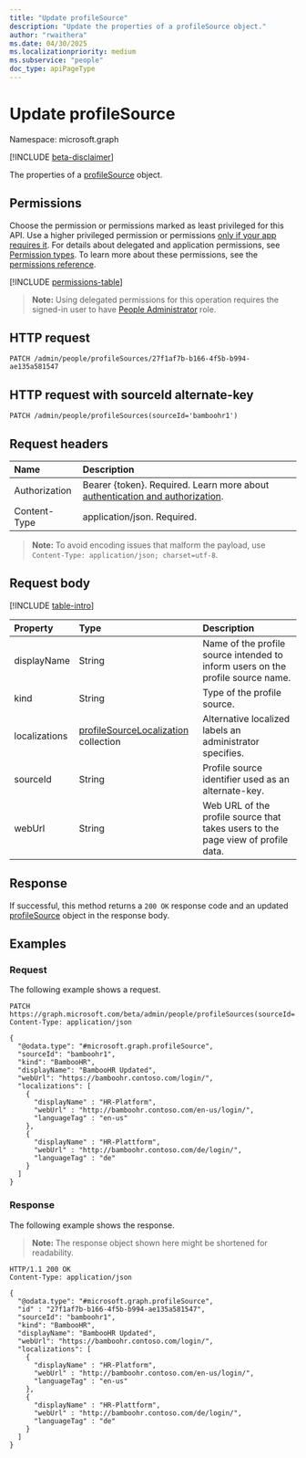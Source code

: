 ```yaml
---
title: "Update profileSource"
description: "Update the properties of a profileSource object."
author: "rwaithera"
ms.date: 04/30/2025
ms.localizationpriority: medium
ms.subservice: "people"
doc_type: apiPageType
---
```


# Update profileSource

Namespace: microsoft.graph

[!INCLUDE [beta-disclaimer](../../includes/beta-disclaimer.md)]

The properties of a [profileSource](../resources/profilesource.md) object.

## Permissions

Choose the permission or permissions marked as least privileged for this API. Use a higher privileged permission or permissions [only if your app requires it](/graph/permissions-overview#best-practices-for-using-microsoft-graph-permissions). For details about delegated and application permissions, see [Permission types](/graph/permissions-overview#permission-types). To learn more about these permissions, see the [permissions reference](/graph/permissions-reference).

<!-- {
  "blockType": "permissions",
  "name": "profilesource-update-permissions"
}
-->
[!INCLUDE [permissions-table](../includes/permissions/profilesource-update-permissions.md)]

>**Note:** Using delegated permissions for this operation requires the signed-in user to have [People Administrator](https://learn.microsoft.com/entra/identity/role-based-access-control/permissions-reference#people-administrator) role.

## HTTP request

<!-- {
  "blockType": "ignored"
}
-->
``` http
PATCH /admin/people/profileSources/27f1af7b-b166-4f5b-b994-ae135a581547
```

## HTTP request with sourceId alternate-key

<!-- {
  "blockType": "ignored"
}
-->
``` http
PATCH /admin/people/profileSources(sourceId='bamboohr1')
```

## Request headers

|Name|Description|
|:---|:---|
|Authorization|Bearer {token}. Required. Learn more about [authentication and authorization](/graph/auth/auth-concepts).|
|Content-Type|application/json. Required.|

> **Note:** To avoid encoding issues that malform the payload, use `Content-Type: application/json; charset=utf-8`.

## Request body

[!INCLUDE [table-intro](../../includes/update-property-table-intro.md)]

|Property|Type|Description|
|:---|:---|:---|
|displayName|String|Name of the profile source intended to inform users on the profile source name.|
|kind|String|Type of the profile source.|
|localizations|[profileSourceLocalization](../resources/profilesourcelocalization.md) collection|Alternative localized labels an administrator specifies.|
|sourceId|String|Profile source identifier used as an alternate-key.|
|webUrl|String|Web URL of the profile source that takes users to the page view of profile data.|



## Response

If successful, this method returns a `200 OK` response code and an updated [profileSource](../resources/profilesource.md) object in the response body.

## Examples

### Request

The following example shows a request.
<!-- {
  "blockType": "request",
  "name": "update_profilesource"
}
-->
``` http
PATCH https://graph.microsoft.com/beta/admin/people/profileSources(sourceId='bamboohr1')
Content-Type: application/json

{
  "@odata.type": "#microsoft.graph.profileSource",
  "sourceId": "bamboohr1",
  "kind": "BambooHR",
  "displayName": "BambooHR Updated",
  "webUrl": "https://bamboohr.contoso.com/login/",
  "localizations": [
    {
      "displayName" : "HR-Platform",
      "webUrl" : "http://bamboohr.contoso.com/en-us/login/",
      "languageTag" : "en-us"
    },
    {
      "displayName" : "HR-Plattform",
      "webUrl" : "http://bamboohr.contoso.com/de/login/",
      "languageTag" : "de"
    }
  ]
}
```


### Response

The following example shows the response.
>**Note:** The response object shown here might be shortened for readability.
<!-- {
  "blockType": "response",
  "truncated": true
}
-->
``` http
HTTP/1.1 200 OK
Content-Type: application/json

{
  "@odata.type": "#microsoft.graph.profileSource",
  "id" : "27f1af7b-b166-4f5b-b994-ae135a581547",
  "sourceId": "bamboohr1",
  "kind": "BambooHR",
  "displayName": "BambooHR Updated",
  "webUrl": "https://bamboohr.contoso.com/login/",
  "localizations": [
    {
      "displayName" : "HR-Platform",
      "webUrl" : "http://bamboohr.contoso.com/en-us/login/",
      "languageTag" : "en-us"
    },
    {
      "displayName" : "HR-Plattform",
      "webUrl" : "http://bamboohr.contoso.com/de/login/",
      "languageTag" : "de"
    }
  ]
}
```
